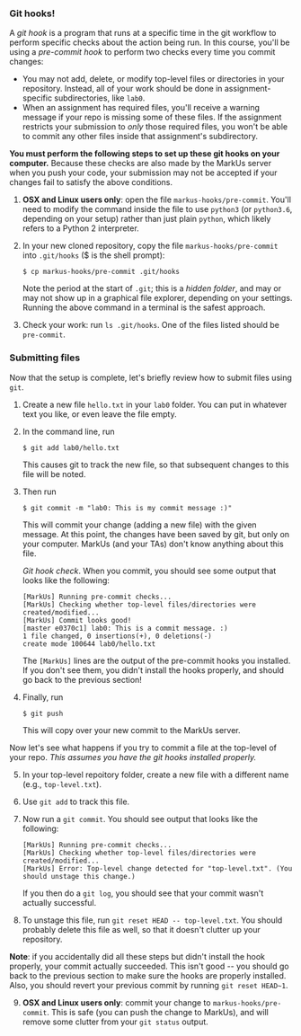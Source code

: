 ### Git hooks!

A *git hook* is a program that runs at a specific time in the git workflow to perform specific checks about the action being run.
In this course, you'll be using a *pre-commit hook* to perform two checks every time you commit changes:

-   You may not add, delete, or modify top-level files or directories in your repository.
    Instead, all of your work should be done in assignment-specific subdirectories, like `lab0`.
-   When an assignment has required files, you'll receive a warning message if your repo is missing some of these files.
    If the assignment restricts your submission to *only* those required files,
    you won't be able to commit any other files inside that assignment's subdirectory.

**You must perform the following steps to set up these git hooks on your computer.**
Because these checks are also made by the MarkUs server when you push your code,
your submission may not be accepted if your changes fail to satisfy the above conditions.

1.  **OSX and Linux users only**: open the file `markus-hooks/pre-commit`.
    You'll need to modify the command inside the file to use `python3` (or `python3.6`, depending on your setup) rather than just plain `python`, which likely refers to a Python 2 interpreter.
2.  In your new cloned repository, copy the file `markus-hooks/pre-commit` into `.git/hooks`  ($ is the shell prompt):

    ```
    $ cp markus-hooks/pre-commit .git/hooks
    ```

    Note the period at the start of `.git`; this is a *hidden folder*, and may or may not show up in a graphical file explorer, depending on your settings.
    Running the above command in a terminal is the safest approach.

3.  Check your work: run `ls .git/hooks`.
    One of the files listed should be `pre-commit`.


### Submitting files

Now that the setup is complete, let's briefly review how to submit files using `git`.

1.  Create a new file `hello.txt` in your `lab0` folder.
    You can put in whatever text you like, or even leave the file empty.
2.  In the command line, run

    ```console
    $ git add lab0/hello.txt
    ```

    This causes git to track the new file, so that subsequent changes to this file will be noted.
3.  Then run

    ```console
    $ git commit -m "lab0: This is my commit message :)"
    ```

    This will commit your change (adding a new file) with the given message.
    At this point, the changes have been saved by git, but only on your computer.
    MarkUs (and your TAs) don't know anything about this file.

    *Git hook check*. When you commit, you should see some output that looks like the following:

    ```
    [MarkUs] Running pre-commit checks...
    [MarkUs] Checking whether top-level files/directories were created/modified...
    [MarkUs] Commit looks good!
    [master e0370c1] lab0: This is a commit message. :)
    1 file changed, 0 insertions(+), 0 deletions(-)
    create mode 100644 lab0/hello.txt
    ```

    The `[MarkUs]` lines are the output of the pre-commit hooks you installed.
    If you don't see them, you didn't install the hooks properly, and should go back to the previous section!

4.  Finally, run

    ```console
    $ git push
    ```

    This will copy over your new commit to the MarkUs server.

Now let's see what happens if you try to commit a file at the top-level of your repo.
*This assumes you have the git hooks installed properly.*

5.  In your top-level repoitory folder, create a new file with a different name (e.g., `top-level.txt`).
6.  Use `git add` to track this file.
7.  Now run a `git commit`. You should see output that looks like the following:

    ```
    [MarkUs] Running pre-commit checks...
    [MarkUs] Checking whether top-level files/directories were created/modified...
    [MarkUs] Error: Top-level change detected for "top-level.txt". (You should unstage this change.)
    ```

    If you then do a `git log`, you should see that your commit wasn't actually successful.

8.  To unstage this file, run `git reset HEAD -- top-level.txt`.
    You should probably delete this file as well, so that it doesn't clutter up your repository.


**Note**: if you accidentally did all these steps but didn't install the hook properly, your commit actually succeeded.
This isn't good -- you should go back to the previous section to make sure the hooks are properly installed.
Also, you should revert your previous commit by running `git reset HEAD~1`.

9.  **OSX and Linux users only**: commit your change to `markus-hooks/pre-commit`.
    This is safe (you can push the change to MarkUs), and will remove some clutter from your `git status` output.
